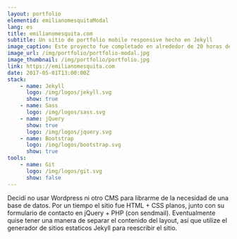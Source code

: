 ```yaml
---
layout: portfolio
elementid: emilianomesquitaModal
lang: es
title: emilianomesquita.com
subtitle: Un sitio de portfolio mobile responsive hecho en Jekyll
image_caption: Este proyecto fue completado en alrededor de 20 horas de trabajo neto
image_url: /img/portfolio/portfolio-modal.jpg
image_thumbnail: /img/portfolio/portfolio.jpg
link: https://emilianomesquita.com
date: 2017-05-01T13:00:00Z
stack: 
    - name: Jekyll
      logo: /img/logos/jekyll.svg
      show: true
    - name: Sass
      logo: /img/logos/sass.svg
    - name: jQuery
      show: true
      logo: /img/logos/jquery.svg
    - name: Bootstrap
      logo: /img/logos/bootstrap.svg
      show: true
tools:
    - name: Git
      logo: /img/logos/git.svg
      show: false
---
```


 Decid&iacute; no usar Wordpress ni otro CMS para librarme de la necesidad de una base de datos. Por un tiempo el sitio fue HTML + CSS planos, junto con su formulario de contacto en jQuery + PHP (con sendmail). Eventualmente quise tener una manera de separar el contenido del layout, así que utilize el generador de sitios estaticos Jekyll para reescribir el sitio.
 